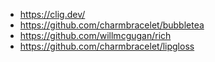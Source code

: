 - https://clig.dev/
- https://github.com/charmbracelet/bubbletea
- https://github.com/willmcgugan/rich
- https://github.com/charmbracelet/lipgloss
